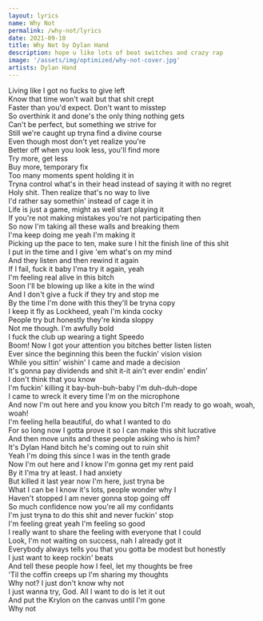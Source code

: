 ```yaml
---
layout: lyrics
name: Why Not
permalink: /why-not/lyrics
date: 2021-09-10
title: Why Not by Dylan Hand
description: hope u like lots of beat switches and crazy rap
image: '/assets/img/optimized/why-not-cover.jpg'
artists: Dylan Hand
---
```

Living like I got no fucks to give left  
Know that time won't wait but that shit crept  
Faster than you'd expect. Don't want to misstep  
So overthink it and done's the only thing nothing gets  
Can't be perfect, but something we strive for  
Still we're caught up tryna find a divine course  
Even though most don't yet realize you're  
Better off when you look less, you'll find more  
Try more, get less  
Buy more, temporary fix  
Too many moments spent holding it in  
Tryna control what's in their head instead of saying it with no regret  
Holy shit. Then realize that's no way to live  
I'd rather say somethin' instead of cage it in  
Life is just a game, might as well start playing it  
If you're not making mistakes you're not participating then  
So now I'm taking all these walls and breaking them  
I'ma keep doing me yeah I'm making it  
Picking up the pace to ten, make sure I hit the finish line of this shit  
I put in the time and I give 'em what's on my mind  
And they listen and then rewind it again  
If I fail, fuck it baby I'ma try it again, yeah  
I'm feeling real alive in this bitch  
Soon I'll be blowing up like a kite in the wind  
And I don't give a fuck if they try and stop me  
By the time I'm done with this they'll be tryna copy  
I keep it fly as Lockheed, yeah I'm kinda cocky  
People try but honestly they're kinda sloppy  
Not me though. I'm awfully bold  
I fuck the club up wearing a tight Speedo  
Boom! Now I got your attention you bitches better listen listen  
Ever since the beginning this been the fuckin' vision vision  
While you sittin' wishin' I came and made a decision  
It's gonna pay dividends and shit it-it ain't ever endin' endin'  
I don't think that you know  
I'm fuckin' killing it bay-buh-buh-baby I'm duh-duh-dope  
I came to wreck it every time I'm on the microphone  
And now I'm out here and you know you bitch I'm ready to go woah, woah, woah!  
I'm feeling hella beautiful, do what I wanted to do  
For so long now I gotta prove it so I can make this shit lucrative  
And then move units and these people asking who is him?  
It's Dylan Hand bitch he's coming out to ruin shit  
Yeah I'm doing this since I was in the tenth grade  
Now I'm out here and I know I'm gonna get my rent paid  
By it I'ma try at least. I had anxiety  
But killed it last year now I'm here, just tryna be  
What I can be I know it's lots, people wonder why I  
Haven't stopped I am never gonna stop going off  
So much confidence now you're all my confidants  
I'm just tryna to do this shit and never fuckin' stop  
I'm feeling great yeah I'm feeling so good  
I really want to share the feeling with everyone that I could  
Look, I'm not waiting on success, nah I already got it  
Everybody always tells you that you gotta be modest but honestly  
I just want to keep rockin' beats  
And tell these people how I feel, let my thoughts be free  
'Til the coffin creeps up I'm sharing my thoughts  
Why not? I just don't know why not  
I just wanna try, God. All I want to do is let it out  
And put the Krylon on the canvas until I'm gone  
Why not  
